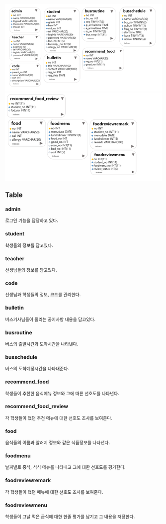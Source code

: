 <img src='워크벤치1.PNG' border=0>
<img src='워크벤치2.PNG' border=0>

## Table
### admin
로그인 기능을 담당하고 있다.
### student
학생들의 정보를 담고있다.
### teacher
선생님들의 정보를 담고있다.
### code
선생님과 학생들의 정보, 코드를 관리한다.
### bulletin
버스기사님들이 올리는 공지사항 내용을 담고있다.
### busroutine
버스의 출발시간과 도착시간을 나타낸다.
### busschedule
버스의 도착예정시간을 나타내준다.
### recommend_food
학생들이 추천한 음식메뉴 정보와 그에 따른 선호도를 나타낸다.
### recommend_food_review
각 학생들이 했던 추천 메뉴에 대한 선호도 조사를 보여준다.
### food
음식들의 이름과 알러지 정보와 같은 식품정보를 나타낸다.
### foodmenu
날짜별로 중식, 석식 메뉴를 나타내고 그에 대한 선호도를 평가한다.
### foodreviewremark
각 학생들이 했던 메뉴에 대한 선호도 조사를 보여준다.
### foodreviewmenu
학생들이 그날 먹은 급식에 대한 한줄 평가를 남기고 그 내용을 저장한다.
